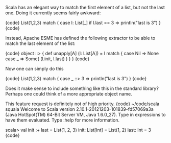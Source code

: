Scala has an elegant way to match the first element of a list, but not the last one. Doing it currently seems fairly awkward:

{code}
List(1,2,3) match {
  case l: List[_] if l.last == 3 => println("last is 3")
}
{code}

Instead, Apache ESME has defined the following extractor to be able to match the last element of the list:

{code}
object ::> {
  def unapply[A] (l: List[A]) = l match {
    case Nil => None
    case _ => Some( (l.init, l.last) )
  }
}
{code}

Now one can simply do this

{code}
List(1,2,3) match {
  case _ ::> 3 => println("last is 3")
}
{code}

Does it make sense to include something like this in the standard library? Perhaps one could think of a more appropriate object name.

This feature request is definitely not of high priority.
{code}
~/code/scala squala
Welcome to Scala version 2.10.1-20121203-101839-fd57069a3a (Java HotSpot(TM) 64-Bit Server VM, Java 1.6.0_27).
Type in expressions to have them evaluated.
Type :help for more information.

scala> val init :+ last = List(1, 2, 3)
init: List[Int] = List(1, 2)
last: Int = 3
{code}
